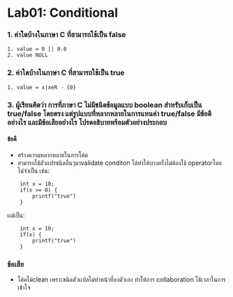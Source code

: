 # Lab01: Conditional

### 1.   ค่าใดบ้างในภาษา C ที่สามารถใช้เป็น false

    1. value = 0 || 0.0
    2. value NULL

### 2.   ค่าใดบ้างในภาษา C ที่สามารถใช้เป็น true

    1. value = x|xeR - {0}

### 3. ผู้เรียนคิดว่า การที่ภาษา C ไม่มีชนิดข้อมูลแบบ boolean สำหรับเก็บเป็น true/false โดยตรง แต่รูปแบบที่หลากหลายในการแทนค่า true/false มีข้อดีอย่างไร และมีข้อเสียอย่างไร โปรดอธิบายพร้อมตัวอย่างประกอบ

#### ข้อดี
-   สร้างความหลากหลายในการโค้ต
- สามารถใช้ตัวเเปรชนิดอื่นๆมาvalidate conditon ได้ทำให้บางครั้งไม่ต้องใช้ operatorโดยไม่จำเป็น เช่น:

```
    int x = 10;
    if(x >= 0) {
        printf("true")
    }
```
เเต่เป็น:
```
    int x = 10;
    if(x) {
        printf("true")
    }
```

### ข้อเสีย
-   โค้ดไม่clean เพราะชนิดตัวเเปลไม่ทำหน้าที่องตัวเอง ทำให้การ collaboration ใช้เวลาในการเข้าใจ

